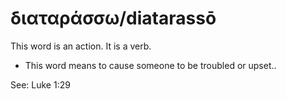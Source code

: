 # διαταράσσω/diatarassō
This word is an action. It is a verb.

* This word means to cause someone to be troubled or upset..

See: Luke 1:29
